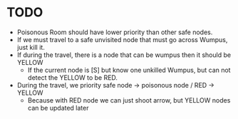 # TODO

- Poisonous Room should have lower priority than other safe nodes.
- If we must travel to a safe unvisited node that must go across Wumpus, just kill it.
- If during the travel, there is a node that can be wumpus then it should be YELLOW
  - If the current node is [S] but know one unkilled Wumpus, but can not detect the YELLOW to be RED.
- During the travel, we priority safe node -> poisonous node / RED -> YELLOW
  - Because with RED node we can just shoot arrow, but YELLOW nodes can be updated later